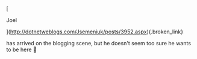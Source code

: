 [
						  
Joel
				  
](http://dotnetweblogs.com/Jsemeniuk/posts/3952.aspx){.broken_link} 
				  
 has arrived on the blogging scene, but he doesn't seem too sure he wants to be here 🙂